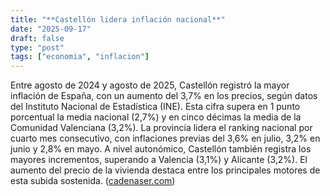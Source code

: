 ```yaml
---
title: "**Castellón lidera inflación nacional**"
date: "2025-09-17"
draft: false
type: "post"
tags: ["economia", "inflacion"]
---
```


Entre agosto de 2024 y agosto de 2025, Castellón registró la mayor inflación de España, con un aumento del 3,7% en los precios, según datos del Instituto Nacional de Estadística (INE). Esta cifra supera en 1 punto porcentual la media nacional (2,7%) y en cinco décimas la media de la Comunidad Valenciana (3,2%). La provincia lidera el ranking nacional por cuarto mes consecutivo, con inflaciones previas del 3,6% en julio, 3,2% en junio y 2,8% en mayo. A nivel autonómico, Castellón también registra los mayores incrementos, superando a Valencia (3,1%) y Alicante (3,2%). El aumento del precio de la vivienda destaca entre los principales motores de esta subida sostenida. ([cadenaser.com](https://cadenaser.com/comunitat-valenciana/2025/09/12/castellon-registra-ano-la-mayor-inflacion-de-espana-en-el-ultimo-ano-radio-castellon/?utm_source=openai))
